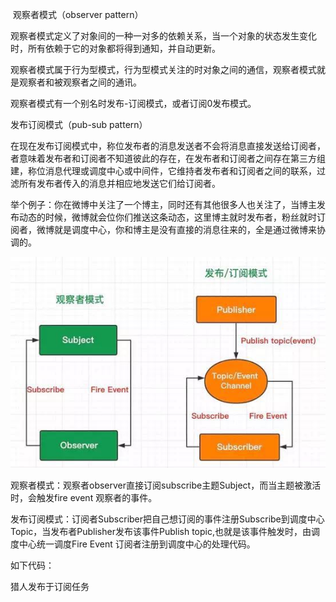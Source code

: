  观察者模式（observer pattern）

观察者模式定义了对象间的一种一对多的依赖关系，当一个对象的状态发生变化时，所有依赖于它的对象都将得到通知，并自动更新。

观察者模式属于行为型模式，行为型模式关注的时对象之间的通信，观察者模式就是观察者和被观察者之间的通讯。

观察者模式有一个别名时发布-订阅模式，或者订阅0发布模式。

发布订阅模式（pub-sub pattern）

在现在发布订阅模式中，称位发布者的消息发送者不会将消息直接发送给订阅者，者意味着发布者和订阅者不知道彼此的存在，在发布者和订阅者之间存在第三方组建，称位消息代理或调度中心或中间件，它维持者发布者和订阅者之间的联系，过滤所有发布者传入的消息并相应地发送它们给订阅者。

举个例子：你在微博中关注了一个博主，同时还有其他很多人也关注了，当博主发布动态的时候，微博就会位你们推送这条动态，这里博主就时发布者，粉丝就时订阅者，微博就是调度中心，你和博主是没有直接的消息往来的，全是通过微博来协调的。

![观察者和发布订阅的区别](./51555846888_.pic.jpg '区别')

观察者模式：观察者observer直接订阅subscribe主题Subject，而当主题被激活时，会触发fire event 观察者的事件。

发布订阅模式：订阅者Subscriber把自己想订阅的事件注册Subscribe到调度中心Topic，当发布者Publisher发布该事件Publish topic,也就是该事件触发时，由调度中心统一调度Fire Event 订阅者注册到调度中心的处理代码。


如下代码：

猎人发布于订阅任务